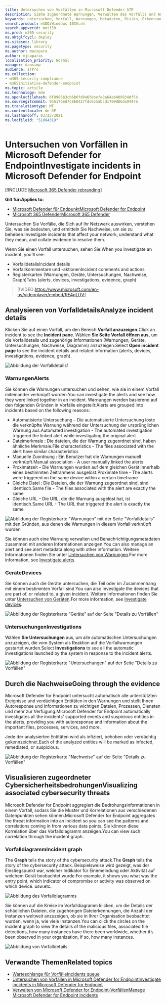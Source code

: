 ```yaml
---
title: Untersuchen von Vorfällen in Microsoft Defender ATP
description: Siehe zugeordnete Warnungen, Verwalten des Vorfalls und Anzeigen von Warnungsmetadaten zur Untersuchung eines Vorfalls
keywords: untersuchen, Vorfall, Warnungen, Metadaten, Risiko, Erkennungsquelle, betroffene Geräte, Muster, Korrelation
search.product: eADQiWindows 10XVcnh
search.appverid: met150
ms.prod: m365-security
ms.mktglfcycl: deploy
ms.sitesec: library
ms.pagetype: security
ms.author: macapara
author: mjcaparas
localization_priority: Normal
manager: dansimp
audience: ITPro
ms.collection:
- m365-security-compliance
- m365initiative-defender-endpoint
ms.topic: article
ms.technology: mde
ms.openlocfilehash: 6f8986b3cb6b6fd846febefe8a64ab4099348f5b
ms.sourcegitcommit: 956176ed7c8b8427fdc655abcd1709d86da9447e
ms.translationtype: MT
ms.contentlocale: de-DE
ms.lasthandoff: 03/23/2021
ms.locfileid: "51064319"
---
```

# <a name="investigate-incidents-in-microsoft-defender-for-endpoint"></a><span data-ttu-id="f9e60-104">Untersuchen von Vorfällen in Microsoft Defender for Endpoint</span><span class="sxs-lookup"><span data-stu-id="f9e60-104">Investigate incidents in Microsoft Defender for Endpoint</span></span>

[!INCLUDE [Microsoft 365 Defender rebranding](../../includes/microsoft-defender.md)]

<span data-ttu-id="f9e60-105">**Gilt für:**</span><span class="sxs-lookup"><span data-stu-id="f9e60-105">**Applies to:**</span></span>
- [<span data-ttu-id="f9e60-106">Microsoft Defender für Endpunkt</span><span class="sxs-lookup"><span data-stu-id="f9e60-106">Microsoft Defender for Endpoint</span></span>](https://go.microsoft.com/fwlink/p/?linkid=2146631)
- [<span data-ttu-id="f9e60-107">Microsoft 365 Defender</span><span class="sxs-lookup"><span data-stu-id="f9e60-107">Microsoft 365 Defender</span></span>](https://go.microsoft.com/fwlink/?linkid=2118804)


<span data-ttu-id="f9e60-108">Untersuchen Sie Vorfälle, die Sich auf Ihr Netzwerk auswirken, verstehen Sie, was sie bedeuten, und ermitteln Sie Nachweise, um sie zu beheben.</span><span class="sxs-lookup"><span data-stu-id="f9e60-108">Investigate incidents that affect your network, understand what they mean, and collate evidence to resolve them.</span></span> 

<span data-ttu-id="f9e60-109">Wenn Sie einen Vorfall untersuchen, sehen Sie:</span><span class="sxs-lookup"><span data-stu-id="f9e60-109">When you investigate an incident, you'll see:</span></span>
- <span data-ttu-id="f9e60-110">Vorfalldetails</span><span class="sxs-lookup"><span data-stu-id="f9e60-110">Incident details</span></span>
- <span data-ttu-id="f9e60-111">Vorfallkommentare und -aktionen</span><span class="sxs-lookup"><span data-stu-id="f9e60-111">Incident comments and actions</span></span>
- <span data-ttu-id="f9e60-112">Registerkarten (Warnungen, Geräte, Untersuchungen, Nachweise, Graph)</span><span class="sxs-lookup"><span data-stu-id="f9e60-112">Tabs (alerts, devices, investigations, evidence, graph)</span></span>

> [!VIDEO https://www.microsoft.com/en-us/videoplayer/embed/RE4qLUV]


## <a name="analyze-incident-details"></a><span data-ttu-id="f9e60-113">Analysieren von Vorfalldetails</span><span class="sxs-lookup"><span data-stu-id="f9e60-113">Analyze incident details</span></span> 
<span data-ttu-id="f9e60-114">Klicken Sie auf einen Vorfall, um den Bereich **Vorfall anzuzeigen.**</span><span class="sxs-lookup"><span data-stu-id="f9e60-114">Click an incident to see the **Incident pane**.</span></span> <span data-ttu-id="f9e60-115">Wählen **Sie Seite Vorfall öffnen aus,** um die Vorfalldetails und zugehörige Informationen (Warnungen, Geräte, Untersuchungen, Nachweise, Diagramm) anzuzeigen.</span><span class="sxs-lookup"><span data-stu-id="f9e60-115">Select **Open incident page** to see the incident details and related information (alerts, devices, investigations, evidence, graph).</span></span> 

![Abbildung der Vorfalldetails1](images/atp-incident-details.png)

### <a name="alerts"></a><span data-ttu-id="f9e60-117">Warnungen</span><span class="sxs-lookup"><span data-stu-id="f9e60-117">Alerts</span></span>
<span data-ttu-id="f9e60-118">Sie können die Warnungen untersuchen und sehen, wie sie in einem Vorfall miteinander verknüpft wurden.</span><span class="sxs-lookup"><span data-stu-id="f9e60-118">You can investigate the alerts and see how they were linked together in an incident.</span></span> <span data-ttu-id="f9e60-119">Warnungen werden basierend auf den folgenden Gründen in Vorfälle eingeteilt:</span><span class="sxs-lookup"><span data-stu-id="f9e60-119">Alerts are grouped into incidents based on the following reasons:</span></span>
- <span data-ttu-id="f9e60-120">Automatisierte Untersuchung – Die automatisierte Untersuchung löste die verknüpfte Warnung während der Untersuchung der ursprünglichen Warnung aus.</span><span class="sxs-lookup"><span data-stu-id="f9e60-120">Automated investigation - The automated investigation triggered the linked alert while investigating the original alert</span></span> 
- <span data-ttu-id="f9e60-121">Dateimerkmale : Die dateien, die der Warnung zugeordnet sind, haben ähnliche Merkmale.</span><span class="sxs-lookup"><span data-stu-id="f9e60-121">File characteristics - The files associated with the alert have similar characteristics</span></span>
- <span data-ttu-id="f9e60-122">Manuelle Zuordnung : Ein Benutzer hat die Warnungen manuell verknüpft.</span><span class="sxs-lookup"><span data-stu-id="f9e60-122">Manual association - A user manually linked the alerts</span></span>
- <span data-ttu-id="f9e60-123">Proximatzeit – Die Warnungen wurden auf dem gleichen Gerät innerhalb eines bestimmten Zeitrahmens ausgelöst.</span><span class="sxs-lookup"><span data-stu-id="f9e60-123">Proximate time - The alerts were triggered on the same device within a certain timeframe</span></span>
- <span data-ttu-id="f9e60-124">Gleiche Datei : Die Dateien, die der Warnung zugeordnet sind, sind identisch.</span><span class="sxs-lookup"><span data-stu-id="f9e60-124">Same file - The files associated with the alert are exactly the same</span></span>
- <span data-ttu-id="f9e60-125">Gleiche URL – Die URL, die die Warnung ausgelöst hat, ist identisch.</span><span class="sxs-lookup"><span data-stu-id="f9e60-125">Same URL - The URL that triggered the alert is exactly the same</span></span>

![Abbildung der Registerkarte "Warnungen" mit der Seite "Vorfalldetails" mit den Gründen, aus denen die Warnungen in diesem Vorfall verknüpft wurden](images/atp-incidents-alerts-reason.png)

<span data-ttu-id="f9e60-127">Sie können auch eine Warnung verwalten und Benachrichtigungsmetadaten zusammen mit anderen Informationen anzeigen.</span><span class="sxs-lookup"><span data-stu-id="f9e60-127">You can also manage an alert and see alert metadata along with other information.</span></span> <span data-ttu-id="f9e60-128">Weitere Informationen finden Sie unter [Untersuchen von Warnungen](investigate-alerts.md).</span><span class="sxs-lookup"><span data-stu-id="f9e60-128">For more information, see [Investigate alerts](investigate-alerts.md).</span></span> 

### <a name="devices"></a><span data-ttu-id="f9e60-129">Geräte</span><span class="sxs-lookup"><span data-stu-id="f9e60-129">Devices</span></span>
<span data-ttu-id="f9e60-130">Sie können auch die Geräte untersuchen, die Teil oder im Zusammenhang mit einem bestimmten Vorfall sind.</span><span class="sxs-lookup"><span data-stu-id="f9e60-130">You can also investigate the devices that are part of, or related to, a given incident.</span></span> <span data-ttu-id="f9e60-131">Weitere Informationen finden Sie unter [Untersuchen von Geräten](investigate-machines.md).</span><span class="sxs-lookup"><span data-stu-id="f9e60-131">For more information, see [Investigate devices](investigate-machines.md).</span></span>

![Abbildung der Registerkarte "Geräte" auf der Seite "Details zu Vorfällen"](images/atp-incident-device-tab.png)

### <a name="investigations"></a><span data-ttu-id="f9e60-133">Untersuchungen</span><span class="sxs-lookup"><span data-stu-id="f9e60-133">Investigations</span></span>
<span data-ttu-id="f9e60-134">Wählen **Sie Untersuchungen** aus, um alle automatischen Untersuchungen anzuzeigen, die vom System als Reaktion auf die Vorfallwarnungen gestartet wurden.</span><span class="sxs-lookup"><span data-stu-id="f9e60-134">Select **Investigations** to see all the automatic investigations launched by the system in response to the incident alerts.</span></span>

![Abbildung der Registerkarte "Untersuchungen" auf der Seite "Details zu Vorfällen"](images/atp-incident-investigations-tab.png)

## <a name="going-through-the-evidence"></a><span data-ttu-id="f9e60-136">Durch die Nachweise</span><span class="sxs-lookup"><span data-stu-id="f9e60-136">Going through the evidence</span></span>
<span data-ttu-id="f9e60-137">Microsoft Defender for Endpoint untersucht automatisch alle unterstützten Ereignisse und verdächtigen Entitäten in den Warnungen und stellt Ihnen Autoresponse und Informationen zu wichtigen Dateien, Prozessen, Diensten und mehr zur Verfügung.</span><span class="sxs-lookup"><span data-stu-id="f9e60-137">Microsoft Defender for Endpoint automatically investigates all the incidents' supported events and suspicious entities in the alerts, providing you with autoresponse and information about the important files, processes, services, and more.</span></span> 

<span data-ttu-id="f9e60-138">Jede der analysierten Entitäten wird als infiziert, behoben oder verdächtig gekennzeichnet.</span><span class="sxs-lookup"><span data-stu-id="f9e60-138">Each of the analyzed entities will be marked as infected, remediated, or suspicious.</span></span> 

![Abbildung der Registerkarte "Nachweise" auf der Seite "Details zu Vorfällen"](images/atp-incident-evidence-tab.png)

## <a name="visualizing-associated-cybersecurity-threats"></a><span data-ttu-id="f9e60-140">Visualisieren zugeordneter Cybersicherheitsbedrohungen</span><span class="sxs-lookup"><span data-stu-id="f9e60-140">Visualizing associated cybersecurity threats</span></span> 
<span data-ttu-id="f9e60-141">Microsoft Defender for Endpoint aggregiert die Bedrohungsinformationen in einem Vorfall, sodass Sie die Muster und Korrelationen aus verschiedenen Datenpunkten sehen können.</span><span class="sxs-lookup"><span data-stu-id="f9e60-141">Microsoft Defender for Endpoint aggregates the threat information into an incident so you can see the patterns and correlations coming in from various data points.</span></span> <span data-ttu-id="f9e60-142">Sie können diese Korrelation über das Vorfalldiagramm anzeigen.</span><span class="sxs-lookup"><span data-stu-id="f9e60-142">You can view such correlation through the incident graph.</span></span>

### <a name="incident-graph"></a><span data-ttu-id="f9e60-143">Vorfalldiagramm</span><span class="sxs-lookup"><span data-stu-id="f9e60-143">Incident graph</span></span>
<span data-ttu-id="f9e60-144">The **Graph** tells the story of the cybersecurity attack.</span><span class="sxs-lookup"><span data-stu-id="f9e60-144">The **Graph** tells the story of the cybersecurity attack.</span></span> <span data-ttu-id="f9e60-145">Beispielsweise wird gezeigt, was der Einstiegspunkt war, welcher Indikator für Einemeindung oder Aktivität auf welchem Gerät beobachtet wurde.</span><span class="sxs-lookup"><span data-stu-id="f9e60-145">For example, it shows you what was the entry point, which indicator of compromise or activity was observed on which device.</span></span> <span data-ttu-id="f9e60-146">usw.</span><span class="sxs-lookup"><span data-stu-id="f9e60-146">etc.</span></span>

![Abbildung des Vorfalldiagramms](images/atp-incident-graph-tab.png)

<span data-ttu-id="f9e60-148">Sie können auf die Kreise im Vorfalldiagramm klicken, um die Details der schädlichen Dateien, die zugehörigen Dateierkennungen, die Anzahl der Instanzen weltweit anzuzeigen, ob sie in Ihrer Organisation beobachtet wurden, wenn ja, wie viele Instanzen.</span><span class="sxs-lookup"><span data-stu-id="f9e60-148">You can click the circles on the incident graph to view the details of the malicious files, associated file detections, how many instances have there been worldwide, whether it’s been observed in your organization, if so, how many instances.</span></span>

![Abbildung von Vorfalldetails](images/atp-incident-graph-details.png)

## <a name="related-topics"></a><span data-ttu-id="f9e60-150">Verwandte Themen</span><span class="sxs-lookup"><span data-stu-id="f9e60-150">Related topics</span></span>
- [<span data-ttu-id="f9e60-151">Warteschlange für Vorfälle</span><span class="sxs-lookup"><span data-stu-id="f9e60-151">Incidents queue</span></span>](https://docs.microsoft.com/microsoft-365/security/defender-endpoint/view-incidents-queue)
- [<span data-ttu-id="f9e60-152">Untersuchen von Vorfällen in Microsoft Defender for Endpoint</span><span class="sxs-lookup"><span data-stu-id="f9e60-152">Investigate incidents in Microsoft Defender for Endpoint</span></span>](https://docs.microsoft.com/microsoft-365/security/defender-endpoint/investigate-incidents)
- [<span data-ttu-id="f9e60-153">Verwalten von Microsoft Defender for Endpoint-Vorfällen</span><span class="sxs-lookup"><span data-stu-id="f9e60-153">Manage Microsoft Defender for Endpoint incidents</span></span>](https://docs.microsoft.com/microsoft-365/security/defender-endpoint/manage-incidents)
